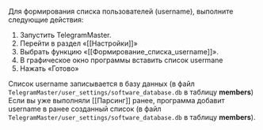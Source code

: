 Для формирования списка пользователей (username), выполните следующие действия:

1. Запустить TelegramMaster.
2. Перейти в раздел «[[Настройки]]»
3. Выбрать функцию «[[Формирование_списка_username]]».
4. В графическое окно программы вставить список usermane
5. Нажать «Готово»

Список username записывается в базу данных (в файл `TelegramMaster/user_settings/software_database.db` в таблицу **members**)
Если вы уже выполняли [[Парсинг]] ранее, программа добавит username в ранее созданный список (в файл `TelegramMaster/user_settings/software_database.db` в таблицу **members**).
